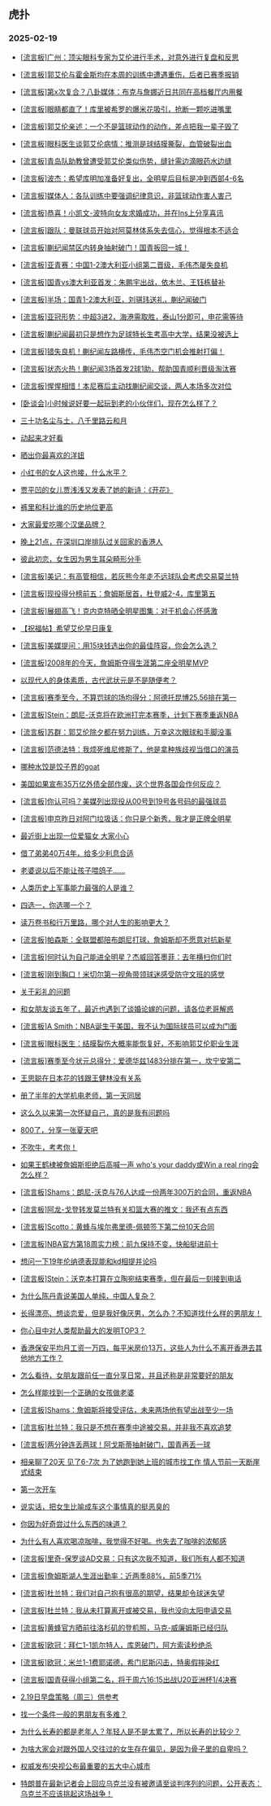 ## 虎扑 
### 2025-02-19

+ [[流言板]广州：顶尖眼科专家为艾伦进行手术，对意外进行复盘和反思](https://bbs.hupu.com/630648032.html)

+ [[流言板]郭艾伦与霍金斯均在本周的训练中遭遇重伤，后者已赛季报销](https://bbs.hupu.com/630647295.html)

+ [[流言板]第x次复合？八卦媒体：布克与詹娜近日共同在高档餐厅内用餐](https://bbs.hupu.com/630647006.html)

+ [[流言板]眼睛都直了！库里被希罗的爆米花吸引，抢断一颗吃进嘴里](https://bbs.hupu.com/630649371.html)

+ [[流言板]郭艾伦亲述：一个不是篮球动作的动作，差点把我一辈子毁了](https://bbs.hupu.com/630646963.html)

+ [[流言板]眼科医生谈郭艾伦病情：推测是球结膜撕裂，血管破裂出血](https://bbs.hupu.com/630648799.html)

+ [[流言板]青岛队助教曾遭受郭艾伦类似伤势，缝针需边滴眼药水边缝](https://bbs.hupu.com/630646993.html)

+ [[流言板]波杰：希望库明加准备好复出，全明星后目标是冲到西部4-6名](https://bbs.hupu.com/630647130.html)

+ [[流言板]媒体人：各队训练中要强调纪律意识，非篮球动作害人害己](https://bbs.hupu.com/630647186.html)

+ [[流言板]恭喜！小凯文-波特向女友求婚成功，并在Ins上分享喜讯](https://bbs.hupu.com/630649337.html)

+ [[流言板]跟队：曼联球员开始对阿莫林体系失去信心，觉得根本不适合](https://bbs.hupu.com/630646812.html)

+ [[流言板]蒯纪闻禁区内转身抽射破门！国青扳回一城！](https://bbs.hupu.com/630648035.html)

+ [[流言板]亚青赛：中国1-2澳大利亚小组第二晋级，毛伟杰屡失良机](https://bbs.hupu.com/630648846.html)

+ [[流言板]国青vs澳大利亚首发：朱鹏宇出战，依木兰、王钰栋替补](https://bbs.hupu.com/630646954.html)

+ [[流言板]半场：国青1-2澳大利亚，刘骐玮送礼，蒯纪闻破门](https://bbs.hupu.com/630648229.html)

+ [[流言板]亚冠形势：中超3进2，海港需取胜，泰山1分即可，申花需等待](https://bbs.hupu.com/630649275.html)

+ [[流言板]蒯纪闻最初只是想作为足球特长生考高中大学，结果没被选上](https://bbs.hupu.com/630649516.html)

+ [[流言板]错失良机！蒯纪闻左路横传，毛伟杰空门机会推射打偏！](https://bbs.hupu.com/630648627.html)

+ [[流言板]状态火热！蒯纪闻3场首发2球1助，帮助国青顺利晋级淘汰赛](https://bbs.hupu.com/630648980.html)

+ [[流言板]惺惺相惜！本尼赛后主动找蒯纪闻交谈，两人本场多次对位](https://bbs.hupu.com/630649035.html)

+ [[卧谈会]小时候说好要一起玩到老的小伙伴们，现在怎么样了？](https://bbs.hupu.com/630648430.html)

+ [三十功名尘与土，八千里路云和月](https://bbs.hupu.com/630648638.html)

+ [动起来才好看](https://bbs.hupu.com/630648456.html)

+ [晒出你最喜欢的洋妞](https://bbs.hupu.com/630647761.html)

+ [小红书的女人这也接，什么水平？](https://bbs.hupu.com/630646969.html)

+ [贾平凹的女儿贾浅浅又发表了她的新诗：《开花》](https://bbs.hupu.com/630648172.html)

+ [裤里和科比谁的历史地位更高](https://bbs.hupu.com/630647501.html)

+ [大家最爱吃哪个汉堡品牌？](https://bbs.hupu.com/630649088.html)

+ [晚上21点，在深圳口岸排队过关回家的香港人](https://bbs.hupu.com/630648256.html)

+ [彼此初恋，女生因为男生耳朵畸形分手](https://bbs.hupu.com/630648251.html)

+ [[流言板]美记：有高管相信，若灰熊今年走不远球队会考虑交易莫兰特](https://bbs.hupu.com/630650053.html)

+ [[流言板]现役得分榜前五：詹姆斯居首，杜登威2-4，库里第五](https://bbs.hupu.com/630650249.html)

+ [[流言板]展翅高飞！克内克特晒全明星图集：对于机会心怀感激](https://bbs.hupu.com/630647577.html)

+ [【祝福帖】希望艾伦早日康复](https://bbs.hupu.com/630647502.html)

+ [[流言板]美媒提问：用15块钱选出你的最佳阵容，你会怎么选？](https://bbs.hupu.com/630648847.html)

+ [[流言板]2008年的今天，詹姆斯夺得生涯第二座全明星MVP](https://bbs.hupu.com/630648957.html)

+ [以现代人的身体素质，古代武状元是不是随便考？](https://bbs.hupu.com/630649430.html)

+ [[流言板]赛季至今，不算罚球的场均得分：阿德托昆博25.56排在第一](https://bbs.hupu.com/630650386.html)

+ [[流言板]Stein：朗尼-沃克将在欧洲打完本赛季，计划下赛季重返NBA](https://bbs.hupu.com/630650560.html)

+ [[流言板]苏群：郭艾伦除夕都在努力训练，万幸这次眼球和手脚没事](https://bbs.hupu.com/630649591.html)

+ [[流言板]范德法特：我烦死维尼修斯了，他是拿种族歧视当借口的演员](https://bbs.hupu.com/630649489.html)

+ [哪种水饺是饺子界的goat](https://bbs.hupu.com/630648825.html)

+ [美国如果宣布35万亿外债全部作废，这个世界各国会作何反应？](https://bbs.hupu.com/630649612.html)

+ [[流言板]你认可吗？美媒列出现役从00号到19号各号码的最强球员](https://bbs.hupu.com/630649650.html)

+ [[流言板]申京昨日对阿门垃圾话：你只是个新秀，我才是正牌全明星](https://bbs.hupu.com/630650118.html)

+ [最近街上出现一位爱猫女 大家小心](https://bbs.hupu.com/630650344.html)

+ [借了弟弟40万4年，给多少利息合适](https://bbs.hupu.com/630649879.html)

+ [老婆说以后不能让孩子喂鸽子……](https://bbs.hupu.com/630650039.html)

+ [人类历史上军事能力最强的人是谁？](https://bbs.hupu.com/630650351.html)

+ [四选一，你选哪一个？](https://bbs.hupu.com/630649903.html)

+ [读万卷书和行万里路，哪个对人生的影响更大？](https://bbs.hupu.com/630649950.html)

+ [[流言板]帕森斯：全联盟都陪布朗尼打球，詹姆斯却不愿意对抗新星](https://bbs.hupu.com/630650948.html)

+ [[流言板]何时认为自己能进全明星？杰威回答墨菲：去年横扫你们时](https://bbs.hupu.com/630649497.html)

+ [[流言板]刚到胸口！米切尔第一视角带领球迷感受防守文班的感觉](https://bbs.hupu.com/630650100.html)

+ [关于彩礼的问题](https://bbs.hupu.com/630649802.html)

+ [和女朋友谈五年了，最近也遇到了谈婚论嫁的问题，请各位老哥解惑](https://bbs.hupu.com/630649401.html)

+ [[流言板]A Smith：NBA诞生于美国，我不认为国际球员可以成为门面](https://bbs.hupu.com/630650839.html)

+ [[流言板]眼科医生：结膜裂伤大概率能恢复好，不影响郭艾伦职业生涯](https://bbs.hupu.com/630650363.html)

+ [[流言板]赛季至今状元总得分：爱德华兹1483分排在第一，坎宁安第二](https://bbs.hupu.com/630650791.html)

+ [王思聪在日本花的钱跟王健林没有关系](https://bbs.hupu.com/630650782.html)

+ [册了半年的大学机电老师，第一天同居](https://bbs.hupu.com/630650215.html)

+ [这么久以来第一次怀疑自己，真的是我有问题吗](https://bbs.hupu.com/630650092.html)

+ [800了，分享一张夏天吧](https://bbs.hupu.com/630650752.html)

+ [不吹牛，考考你！](https://bbs.hupu.com/630650407.html)

+ [如果王鹤棣被詹姆斯拒绝后高喊一声 who&#x27;s your daddy或Win a real ring会怎么样？](https://bbs.hupu.com/630650796.html)

+ [[流言板]Shams：朗尼-沃克与76人达成一份两年300万的合同，重返NBA](https://bbs.hupu.com/630651316.html)

+ [[流言板]阿龙-戈登转发莫兰特有关扣篮大赛的推文：我还有点东西](https://bbs.hupu.com/630651186.html)

+ [[流言板]Scotto：黄蜂与埃尔弗里德-佩顿签下第二份10天合同](https://bbs.hupu.com/630650962.html)

+ [[流言板]NBA官方第18周实力榜：前九保持不变，快船挺进前十](https://bbs.hupu.com/630651131.html)

+ [想问一下19年伦纳德表现能和kd相提并论吗](https://bbs.hupu.com/630650729.html)

+ [[流言板]Stein：沃克本打算在立陶宛结束赛季，但在最后一刻接到电话](https://bbs.hupu.com/630651359.html)

+ [为什么陈丹青说美国人单纯，中国人复杂？](https://bbs.hupu.com/630650413.html)

+ [长得漂亮、想谈恋爱，但是我好像厌男，怎么办？不知道找什么样的男朋友！](https://bbs.hupu.com/630650535.html)

+ [你心目中对人类帮助最大的发明TOP3？](https://bbs.hupu.com/630650545.html)

+ [香港保安平均月工资一万四，每平米房价13万，这些人为什么不离开香港去其他地方工作？](https://bbs.hupu.com/630650621.html)

+ [怎么看待，女朋友跟前任一直分享日常，并且还称是非常要好的朋友](https://bbs.hupu.com/630650847.html)

+ [怎么样能找到一个正确的女孩做老婆](https://bbs.hupu.com/630650820.html)

+ [[流言板]Shams：詹姆斯将接受评估，未来两场他有望出战至少一场](https://bbs.hupu.com/630651556.html)

+ [[流言板]杜兰特：我只是不想在赛季中途被交易，并非我不喜欢追梦](https://bbs.hupu.com/630651622.html)

+ [[流言板]两分钟连丢两球！阿戈斯蒂抽射破门，国青再丢一球](https://bbs.hupu.com/630647979.html)

+ [相亲聊了20天 见了6-7次 为了她跑到她上班的城市找工作 情人节前一天断崖式结束](https://bbs.hupu.com/630651183.html)

+ [第一次开车](https://bbs.hupu.com/630651486.html)

+ [说实话，把女生比喻成车这个事情真的挺恶臭的](https://bbs.hupu.com/630651610.html)

+ [你因为好奇尝过什么东西的味道？](https://bbs.hupu.com/630651629.html)

+ [为什么有人喜欢喝凉咖啡️，我觉得不好喝。也失去了咖啡的浓郁感](https://bbs.hupu.com/630651395.html)

+ [[流言板]里奇-保罗谈AD交易：只有这次我不知道，我们所有人都不知道](https://bbs.hupu.com/630651797.html)

+ [[流言板]詹姆斯湖人生涯出勤率：近两季88%，前5季71%](https://bbs.hupu.com/630651708.html)

+ [[流言板]杜兰特：我们对自己抱有很高的期望，结果却令球迷失望](https://bbs.hupu.com/630651692.html)

+ [[流言板]杜兰特：我从未打算离开或被交易，我也没向太阳申请交易](https://bbs.hupu.com/630651656.html)

+ [[流言板]黄蜂官方晒前往洛杉矶的登机照，马克-威廉姆斯已经归队](https://bbs.hupu.com/630651618.html)

+ [[流言板]欧冠：拜仁1-1凯尔特人，库恩破门，阿方索读秒绝杀](https://bbs.hupu.com/630651505.html)

+ [[流言板]欧冠：米兰1-1费耶诺德，希门尼斯闪击，特奥假摔染红](https://bbs.hupu.com/630651147.html)

+ [[流言板]国青获得小组第二名，将于周六16:15出战U20亚洲杯1/4决赛](https://bbs.hupu.com/630648890.html)

+ [2.19日早盘策略（周三）供参考](https://bbs.hupu.com/630651541.html)

+ [找一个条件一般的男朋友有多难？](https://bbs.hupu.com/630651478.html)

+ [为什么长寿的都是老年人？年轻人是不是太累了，所以长寿的比较少？](https://bbs.hupu.com/630651863.html)

+ [为啥大家会对跟外国人交往过的女生存在偏见，是因为骨子里的自卑吗？](https://bbs.hupu.com/630651993.html)

+ [权威发布!央视公布最重要的五大中心城市](https://bbs.hupu.com/630651385.html)

+ [特朗普在最新记者会上回应乌克兰没有被邀请至谈判序列的问题，公开表态：乌克兰不应该挑起这场战争！](https://bbs.hupu.com/630651987.html)

